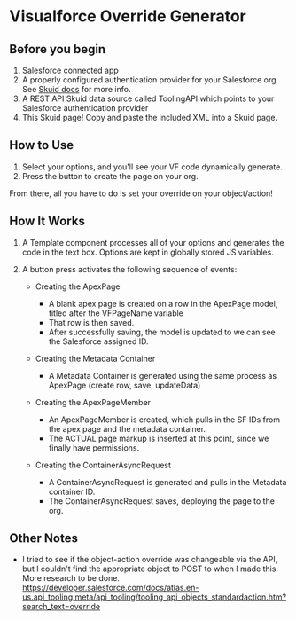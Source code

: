 # Visualforce Override Generator

## Before you begin

  1. Salesforce connected app
  2. A properly configured authentication provider for your Salesforce org  
     See [Skuid docs](https://docs.skuid.com/latest/en/data/salesforce/#set-up-a-salesforce-connected-app) for more info.
  3. A REST API Skuid data source called ToolingAPI which points to your Salesforce authentication provider
  4. This Skuid page! Copy and paste the included XML into a Skuid page.

## How to Use

1. Select your options, and you'll see your VF code dynamically generate.
2. Press the button to create the page on your org.

From there, all you have to do is set your override on your object/action!

## How It Works

1. A Template component processes all of your options and generates the code in the text box. Options are kept in globally stored JS variables.
2. A button press activates the following sequence of events:

   - Creating the ApexPage
     - A blank apex page is created on a row in the ApexPage model, titled after the VFPageName variable
     - That row is then saved.
     - After successfully saving, the model is updated to we can see the Salesforce assigned ID.
 
   - Creating the Metadata Container
      - A Metadata Container is generated using the same process as ApexPage (create row, save, updateData)
 
   - Creating the ApexPageMember
     - An ApexPageMember is created, which pulls in the SF IDs from the apex page and the metadata container.
     - The ACTUAL page markup is inserted at this point, since we finally have permissions.
 
   - Creating the ContainerAsyncRequest
     - A ContainerAsyncRequest is generated and pulls in the Metadata container ID.
     - The ContainerAsyncRequest saves, deploying the page to the org.

## Other Notes

- I tried to see if the object-action override was changeable via the API, but I couldn't find the appropriate object to POST to when I made this. More research to be done.
  https://developer.salesforce.com/docs/atlas.en-us.api_tooling.meta/api_tooling/tooling_api_objects_standardaction.htm?search_text=override

